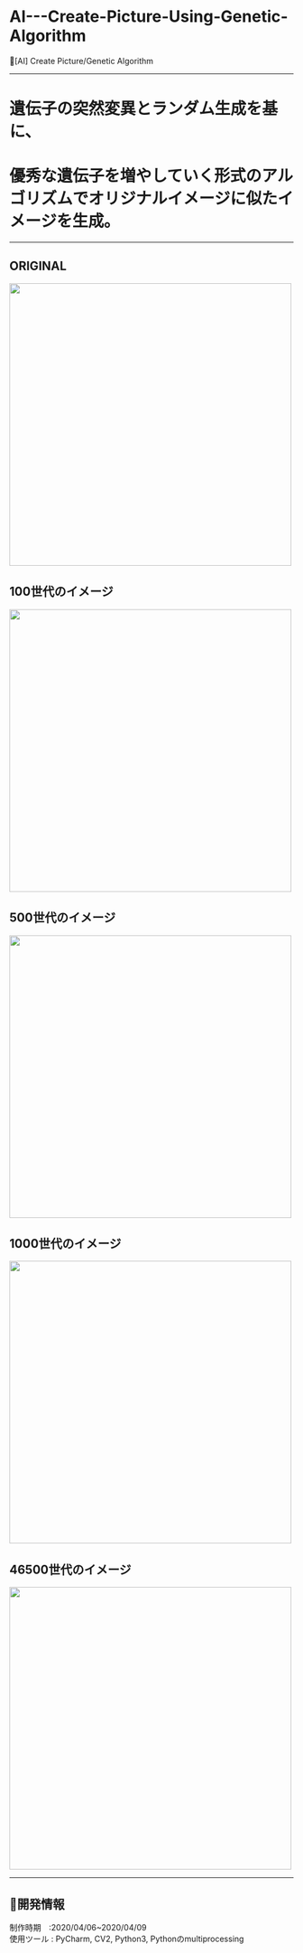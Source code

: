 # AI---Create-Picture-Using-Genetic-Algorithm
🤖[AI] Create Picture/Genetic Algorithm

<hr>

遺伝子の突然変異とランダム生成を基に、  
====================
優秀な遺伝子を増やしていく形式のアルゴリズムでオリジナルイメージに似たイメージを生成。
===================

<hr/>

ORIGINAL
---------

<img width="500" src="https://user-images.githubusercontent.com/44941601/78864715-26456380-7a77-11ea-8f35-02e63db24ae0.png">

100世代のイメージ
----------

<img width="500" src="https://user-images.githubusercontent.com/44941601/78864662-09109500-7a77-11ea-81ac-be40041a38ec.jpg">

500世代のイメージ
----------

<img width="500" src="https://user-images.githubusercontent.com/44941601/78864782-52f97b00-7a77-11ea-9e83-4b9161730e00.jpg">


1000世代のイメージ
----------

<img width="500" src="https://user-images.githubusercontent.com/44941601/78864792-5b51b600-7a77-11ea-8a4a-f11fa569c13b.jpg">

46500世代のイメージ
----------

<img width="500" src="https://user-images.githubusercontent.com/44941601/78864833-6f95b300-7a77-11ea-81d0-3397f66bd0a2.jpg">

<hr>

🔧開発情報
---------

制作時期　:2020/04/06~2020/04/09  
使用ツール :  PyCharm, CV2, Python3, Pythonのmultiprocessing
